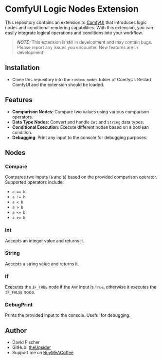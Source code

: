 # ComfyUI Logic Nodes Extension

This repository contains an extension to [ComfyUI](https://github.com/comfyanonymous/ComfyUI) that introduces logic nodes and conditional rendering capabilities. With this extension, you can easily integrate logical operations and conditions into your workflow.
> **_NOTE:_** This extension is still in development and may contain bugs. Please report any issues you encounter. New features are in development!


## Installation
- Clone this repository into the `custom_nodes` folder of ComfyUI. Restart ComfyUI and the extension should be loaded.

## Features

- **Comparison Nodes**: Compare two values using various comparison operators.
- **Data Type Nodes**: Convert and handle `Int` and `String` data types.
- **Conditional Execution**: Execute different nodes based on a boolean condition.
- **Debugging**: Print any input to the console for debugging purposes.

## Nodes

### Compare

Compares two inputs (`a` and `b`) based on the provided comparison operator. Supported operators include:

- `a == b`
- `a != b`
- `a < b`
- `a > b`
- `a <= b`
- `a >= b`

### Int

Accepts an integer value and returns it.

### String

Accepts a string value and returns it.

### If

Executes the `IF_TRUE` node if the `ANY` input is `True`, otherwise it executes the `IF_FALSE` node.

### DebugPrint

Prints the provided input to the console. Useful for debugging.


## Author
- David Fischer
- GitHub: [theUpsider](https://github.com/theUpsider)
- Support me on [BuyMeACoffee](https://www.buymeacoffee.com/theupsider)